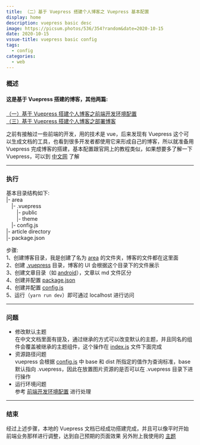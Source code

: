 ```yaml
---
title: （二）基于 Vuepress 搭建个人博客之 Vuepress 基本配置
display: home
description: vuepress basic desc
image: https://picsum.photos/536/354?random&date=2020-10-15
date: 2020-10-15
vssue-title: vuepress basic config
tags:
  - config
categories:
  - web
---
```


### 概述

#### 这是基于 Vuepress 搭建的博客，其他两篇:

[（一）基于 Vuepress 搭建个人博客之前端开发环境配置](https://www.zakli.cn/web/web-env.html)<br/>
[（三）基于 Vuepress 搭建个人博客之部署博客](https://www.zakli.cn/web/deploy-blog.html)

之前有接触过一些前端的开发，用的技术是 vue，后来发现有 Vuepress 这个可以生成文档的工具，也看到很多开发者都使用它来形成自己的博客，所以就准备用 Vuepress 完成博客的搭建，基本配置跟官网上的教程类似，如果想要多了解一下 Vuepress，可以到 [中文网](http://caibaojian.com/vuepress/) 了解

---

### 执行
基本目录结构如下:<br/>
|- area<br/>
&emsp;|- .vuepress<br/>
&emsp;&emsp;|- public<br/>
&emsp;&emsp;|- theme<br/>
&emsp;|- config.js<br/>
|- article directory<br/>
|- package.json <br/>

步骤:<br/>
1、创建博客目录，我是创建了名为 [area](https://github.com/ZakAnun/area) 的文件夹，博客的文件都在这里面<br/>
2、创建 [.vuepress](https://github.com/ZakAnun/area/tree/master/.vuepress) 目录，博客的 UI 会根据这个目录下的文件展示<br/>
3、创建文章目录（如 [android](https://github.com/ZakAnun/area/tree/master/android)），文章以 md 文件区分<br/>
4、创建并配置 [package.json](https://github.com/ZakAnun/area/blob/master/package.json)<br/>
4、创建并配置 [config.js](https://github.com/ZakAnun/area/blob/master/.vuepress/config.js)<br/>
5、运行（`yarn run dev`）即可通过 localhost 进行访问<br/>

---

### 问题
- 修改默认主题<br/>
在中文文档里面有提及，通过继承的方式可以改变默认的主题，并且同名的组件会覆盖被继承的主题组件，这个操作在 [index.js](https://github.com/ZakAnun/area/blob/master/.vuepress/theme/index.js) 文件下面完成<br/>
- 资源路径问题<br/>
vuepress 会根据 [config.js](https://github.com/ZakAnun/area/blob/master/.vuepress/config.js) 中 base 和 dist 所指定的值作为查询标准，base 默认指向 .vuepress，因此在放置图片资源的是否可以在 .vuepress 目录下进行操作<br/>
- 运行环境问题<br/>
参考 [前端开发环境配置](https://www.zakli.cn/web/web-env.html) 进行处理<br/>

---

### 结束

经过上述步骤，本地的 Vuepress 文档已经成功搭建完成，并且可以像平时开始前端业务那样进行调整，达到自己预期的页面效果
另外附上我使用的 [主题](https://github.com/tolking/vuepress-theme-ououe)